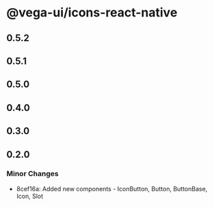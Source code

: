 # @vega-ui/icons-react-native

## 0.5.2

## 0.5.1

## 0.5.0

## 0.4.0

## 0.3.0

## 0.2.0

### Minor Changes

- 8cef16a: Added new components - IconButton, Button, ButtonBase, Icon, Slot
